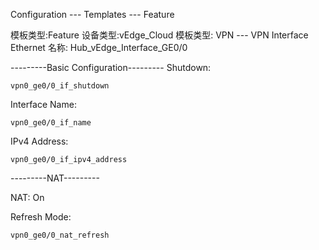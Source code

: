 Configuration --- Templates --- Feature

模板类型:Feature
设备类型:vEdge_Cloud
模板类型: VPN --- VPN Interface Ethernet
名称: Hub_vEdge_Interface_GE0/0

---------Basic Configuration---------
Shutdown: 
```shell
vpn0_ge0/0_if_shutdown
```

Interface Name: 
```shell
vpn0_ge0/0_if_name
```

IPv4 Address: 
```shell
vpn0_ge0/0_if_ipv4_address
```

---------NAT---------

NAT: On

Refresh Mode:
```shell
vpn0_ge0/0_nat_refresh
```